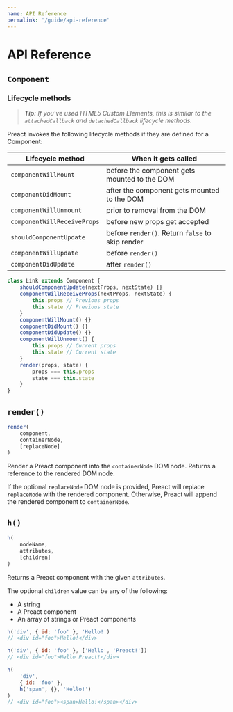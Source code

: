 ```yaml
---
name: API Reference
permalink: '/guide/api-reference'
---
```


# API Reference

## `Component`

### Lifecycle methods

> _**Tip:** If you've used HTML5 Custom Elements, this is similar to the `attachedCallback` and `detachedCallback` lifecycle methods._

Preact invokes the following lifecycle methods if they are defined for a Component:

| Lifecycle method            | When it gets called                              |
|-----------------------------|--------------------------------------------------|
| `componentWillMount`        | before the component gets mounted to the DOM     |
| `componentDidMount`         | after the component gets mounted to the DOM      |
| `componentWillUnmount`      | prior to removal from the DOM                    |
| `componentWillReceiveProps` | before new props get accepted                    |
| `shouldComponentUpdate`     | before `render()`. Return `false` to skip render |
| `componentWillUpdate`       | before `render()`                                |
| `componentDidUpdate`        | after `render()`                                 |

```js
class Link extends Component {
	shouldComponentUpdate(nextProps, nextState) {}
	componentWillReceiveProps(nextProps, nextState) {
		this.props // Previous props
		this.state // Previous state
	}
	componentWillMount() {}
	componentDidMount() {}
	componentDidUpdate() {}
	componentWillUnmount() {
		this.props // Current props
		this.state // Current state
	}
	render(props, state) {
		props === this.props
		state === this.state
	}
}
```

## `render()`

```js
render(
	component,
	containerNode,
	[replaceNode]
)
```

Render a Preact component into the `containerNode` DOM node. Returns a reference to the rendered DOM node.

If the optional `replaceNode` DOM node is provided, Preact will replace `replaceNode` with the rendered component. Otherwise, Preact will append the rendered component to `containerNode`.

## `h()`

```js
h(
	nodeName,
	attributes,
	[children]
)
```

Returns a Preact component with the given `attributes`.

The optional `children` value can be any of the following:

- A string
- A Preact component
- An array of strings or Preact components

```js
h('div', { id: 'foo' }, 'Hello!')
// <div id="foo">Hello!</div>

h('div', { id: 'foo' }, ['Hello', 'Preact!'])
// <div id="foo">Hello Preact!</div>

h(
	'div',
	{ id: 'foo' },
	h('span', {}, 'Hello!')
)
// <div id="foo"><span>Hello!</span></div>
```

